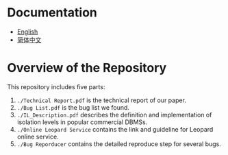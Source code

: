 # Documentation

- [English](/README.md)  
- [简体中文](/README_CN.md)  

# Overview of the Repository

This repository includes five parts: 

1. `./Technical Report.pdf` is the technical report of our paper.
2. `./Bug List.pdf` is the bug list we found.
3. `./IL_Description.pdf` describes the definition and implementation of isolation levels in popular commercial DBMSs.
4. `./Online Leopard Service` contains the link and guideline for Leopard online service.
5. `./Bug Reporducer` contains the detailed reproduce step for several bugs.